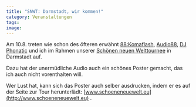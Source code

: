 ```yaml
---
title: "SNWT: Darmstadt, wir kommen!"
category: Veranstaltungen
tags: 
image: 
---
```


Am 10.8. treten wie schon des öfteren erwähnt [88:Komaflash](http://www.88komaflash.de), [Audio88](http://www.audio88.de), [DJ Phonatic](http://www.myspace.com/phoneeziac) und ich im Rahmen unserer [Schönen neuen Welttournee](http://www.the-groundzero.com/tag/snwt) in Darmstadt auf.  

  

Dazu hat der unermüdliche Audio auch ein schönes Poster gemacht, das ich auch nicht vorenthalten will.  

  

Wer Lust hat, kann sich das Poster auch selber ausdrucken, indem er es auf der Seite zur Tour herunterlädt: [www.schoeneneuewelt.eu](http://www.schoeneneuewelt.eu) .